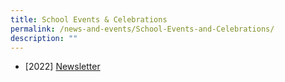 ```yaml
---
title: School Events & Celebrations
permalink: /news-and-events/School-Events-and-Celebrations/
description: ""
---
```

*   \[2022\] [Newsletter](/parents-infoweb/Parents-Info-and-Resources/Letter-To-Parents) 
